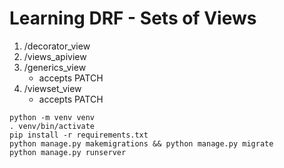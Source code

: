 # Learning DRF - Sets of Views

1. /decorator_view
2. /views_apiview
3. /generics_view
    - accepts PATCH
4. /viewset_view
    - accepts PATCH


```
python -m venv venv
. venv/bin/activate
pip install -r requirements.txt
python manage.py makemigrations && python manage.py migrate
python manage.py runserver
```

